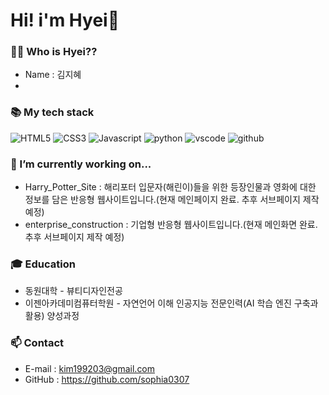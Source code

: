 # Hi! i'm Hyei👋

### 👩‍💻 Who is Hyei??
* Name : 김지혜
* 


### 📚 My tech stack 
![HTML5](https://img.shields.io/badge/Html5-orange?style=for-the-badge&logo=Html5&logoColor=white) 
![CSS3](https://img.shields.io/badge/css3-blue?style=for-the-badge&logo=css3&logoColor=white)
![Javascript](https://img.shields.io/badge/javascript-yellow?style=for-the-badge&logo=javascript&logoColor=white)
![python](https://img.shields.io/badge/python-3776ab?style=for-the-badge&logo=python&logoColor=white)
![vscode](https://img.shields.io/badge/vscode-blue?style=for-the-badge&logo=vscode&logoColor=white)
![github](https://img.shields.io/badge/GitHub-black?style=for-the-badge&logo=GitHub&logoColor=white)

### 🔭 I’m currently working on...
* Harry_Potter_Site : 해리포터 입문자(해린이)들을 위한 등장인물과 영화에 대한 정보를 담은 반응형 웹사이트입니다.(현재 메인페이지 완료. 추후 서브페이지 제작 예정)
* enterprise_construction : 기업형 반응형 웹사이트입니다.(현재 메인화면 완료. 추후 서브페이지 제작 예정)

### 🎓 Education 
* 동원대학 - 뷰티디자인전공
* 이젠아카데미컴퓨터학원 - 자연언어 이해 인공지능 전문인력(AI 학습 엔진 구축과 활용) 양성과정

### 📫 Contact 
* E-mail : kim199203@gmail.com
* GitHub : https://github.com/sophia0307



<!--
**sophia0307/sophia0307** is a ✨ _special_ ✨ repository because its `README.md` (this file) appears on your GitHub profile.

Here are some ideas to get you started:

- 🔭 I’m currently working on ...
- 🌱 I’m currently learning ...
- 👯 I’m looking to collaborate on ...
- 🤔 I’m looking for help with ...
- 💬 Ask me about ...
- 📫 How to reach me: ...
- 😄 Pronouns: ...
- ⚡ Fun fact: ...
-->
